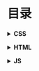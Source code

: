# 目录

<b><details><summary>CSS</summary></b>
  - [详情](./content/basic/css.md)
  </details>

<b><details><summary>HTML</summary></b>
  - [详情](./content/basic/html.md)
  </details>

<b><details><summary>JS</summary></b>
  - [详情](./content/basic/js.md)
  </details>
